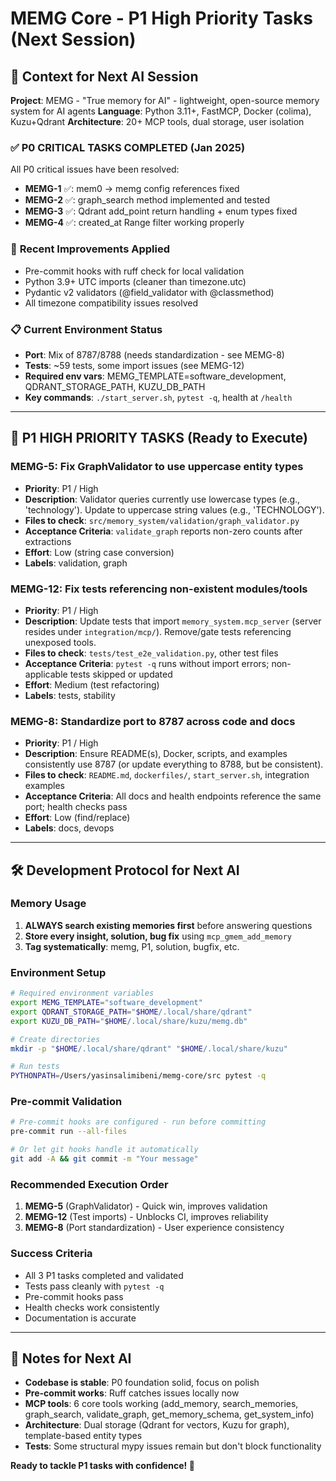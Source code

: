 # MEMG Core - P1 High Priority Tasks (Next Session)

## 🎯 Context for Next AI Session

**Project**: MEMG - "True memory for AI" - lightweight, open-source memory system for AI agents
**Language**: Python 3.11+, FastMCP, Docker (colima), Kuzu+Qdrant
**Architecture**: 20+ MCP tools, dual storage, user isolation

### ✅ **P0 CRITICAL TASKS COMPLETED** (Jan 2025)
All P0 critical issues have been resolved:
- **MEMG-1** ✅: mem0 → memg config references fixed
- **MEMG-2** ✅: graph_search method implemented and tested
- **MEMG-3** ✅: Qdrant add_point return handling + enum types fixed
- **MEMG-4** ✅: created_at Range filter working properly

### 🔧 **Recent Improvements Applied**
- Pre-commit hooks with ruff check for local validation
- Python 3.9+ UTC imports (cleaner than timezone.utc)
- Pydantic v2 validators (@field_validator with @classmethod)
- All timezone compatibility issues resolved

### 📋 **Current Environment Status**
- **Port**: Mix of 8787/8788 (needs standardization - see MEMG-8)
- **Tests**: ~59 tests, some import issues (see MEMG-12)
- **Required env vars**: MEMG_TEMPLATE=software_development, QDRANT_STORAGE_PATH, KUZU_DB_PATH
- **Key commands**: `./start_server.sh`, `pytest -q`, health at `/health`

---

## 🚀 P1 HIGH PRIORITY TASKS (Ready to Execute)

### **MEMG-5: Fix GraphValidator to use uppercase entity types**
- **Priority**: P1 / High
- **Description**: Validator queries currently use lowercase types (e.g., 'technology'). Update to uppercase string values (e.g., 'TECHNOLOGY').
- **Files to check**: `src/memory_system/validation/graph_validator.py`
- **Acceptance Criteria**: `validate_graph` reports non-zero counts after extractions
- **Effort**: Low (string case conversion)
- **Labels**: validation, graph

### **MEMG-12: Fix tests referencing non-existent modules/tools**
- **Priority**: P1 / High
- **Description**: Update tests that import `memory_system.mcp_server` (server resides under `integration/mcp/`). Remove/gate tests referencing unexposed tools.
- **Files to check**: `tests/test_e2e_validation.py`, other test files
- **Acceptance Criteria**: `pytest -q` runs without import errors; non-applicable tests skipped or updated
- **Effort**: Medium (test refactoring)
- **Labels**: tests, stability

### **MEMG-8: Standardize port to 8787 across code and docs**
- **Priority**: P1 / High
- **Description**: Ensure README(s), Docker, scripts, and examples consistently use 8787 (or update everything to 8788, but be consistent).
- **Files to check**: `README.md`, `dockerfiles/`, `start_server.sh`, integration examples
- **Acceptance Criteria**: All docs and health endpoints reference the same port; health checks pass
- **Effort**: Low (find/replace)
- **Labels**: docs, devops

---

## 🛠️ **Development Protocol for Next AI**

### **Memory Usage**
1. **ALWAYS search existing memories first** before answering questions
2. **Store every insight, solution, bug fix** using `mcp_gmem_add_memory`
3. **Tag systematically**: memg, P1, solution, bugfix, etc.

### **Environment Setup**
```bash
# Required environment variables
export MEMG_TEMPLATE="software_development"
export QDRANT_STORAGE_PATH="$HOME/.local/share/qdrant"
export KUZU_DB_PATH="$HOME/.local/share/kuzu/memg.db"

# Create directories
mkdir -p "$HOME/.local/share/qdrant" "$HOME/.local/share/kuzu"

# Run tests
PYTHONPATH=/Users/yasinsalimibeni/memg-core/src pytest -q
```

### **Pre-commit Validation**
```bash
# Pre-commit hooks are configured - run before committing
pre-commit run --all-files

# Or let git hooks handle it automatically
git add -A && git commit -m "Your message"
```

### **Recommended Execution Order**
1. **MEMG-5** (GraphValidator) - Quick win, improves validation
2. **MEMG-12** (Test imports) - Unblocks CI, improves reliability
3. **MEMG-8** (Port standardization) - User experience consistency

### **Success Criteria**
- All 3 P1 tasks completed and validated
- Tests pass cleanly with `pytest -q`
- Pre-commit hooks pass
- Health checks work consistently
- Documentation is accurate

---

## 📝 **Notes for Next AI**

- **Codebase is stable**: P0 foundation solid, focus on polish
- **Pre-commit works**: Ruff catches issues locally now
- **MCP tools**: 6 core tools working (add_memory, search_memories, graph_search, validate_graph, get_memory_schema, get_system_info)
- **Architecture**: Dual storage (Qdrant for vectors, Kuzu for graph), template-based entity types
- **Tests**: Some structural mypy issues remain but don't block functionality

**Ready to tackle P1 tasks with confidence! 🚀**
